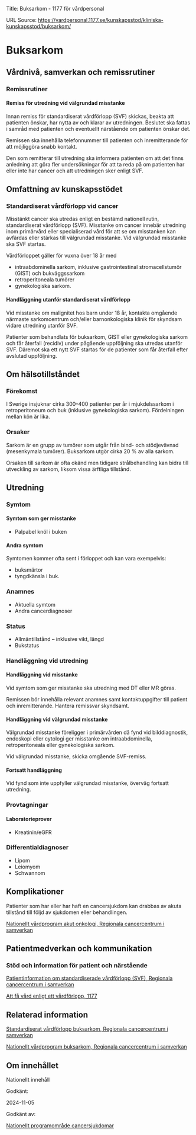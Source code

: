 Title: Buksarkom - 1177 för vårdpersonal

URL Source: https://vardpersonal.1177.se/kunskapsstod/kliniska-kunskapsstod/buksarkom/

Buksarkom
=========

Vårdnivå, samverkan och remissrutiner
-------------------------------------

### Remissrutiner

#### Remiss för utredning vid välgrundad misstanke

Innan remiss för standardiserat vårdförlopp (SVF) skickas, beakta att patienten önskar, har nytta av och klarar av utredningen. Beslutet ska fattas i samråd med patienten och eventuellt närstående om patienten önskar det.

Remissen ska innehålla telefonnummer till patienten och inremitterande för att möjliggöra snabb kontakt.

Den som remitterar till utredning ska informera patienten om att det finns anledning att göra fler undersökningar för att ta reda på om patienten har eller inte har cancer och att utredningen sker enligt SVF.

Omfattning av kunskapsstödet
----------------------------

### Standardiserat vårdförlopp vid cancer

Misstänkt cancer ska utredas enligt en bestämd nationell rutin, standardiserat vårdförlopp (SVF). Misstanke om cancer innebär utredning inom primärvård eller specialiserad vård för att se om misstanken kan avfärdas eller stärkas till välgrundad misstanke. Vid välgrundad misstanke ska SVF startas.

Vårdförloppet gäller för vuxna över 18 år med

*   intraabdominella sarkom, inklusive gastrointestinal stromacellstumör (GIST) och bukväggssarkom
*   retroperitoneala tumörer
*   gynekologiska sarkom.

#### Handläggning utanför standardiserat vårdförlopp

Vid misstanke om malignitet hos barn under 18 år, kontakta omgående närmaste sarkomcentrum och/eller barnonkologiska klinik för skyndsam vidare utredning utanför SVF.

Patienter som behandlats för buksarkom, GIST eller gynekologiska sarkom och får återfall (recidiv) under pågående uppföljning ska utredas utanför SVF. Däremot ska ett nytt SVF startas för de patienter som får återfall efter avslutad uppföljning.

Om hälsotillståndet
-------------------

### Förekomst

I Sverige insjuknar cirka 300–400 patienter per år i mjukdelssarkom i retroperitoneum och buk (inklusive gynekologiska sarkom). Fördelningen mellan kön är lika.

### Orsaker

Sarkom är en grupp av tumörer som utgår från bind- och stödjevävnad (mesenkymala tumörer). Buksarkom utgör cirka 20 % av alla sarkom.

Orsaken till sarkom är ofta okänd men tidigare strålbehandling kan bidra till utveckling av sarkom, liksom vissa ärftliga tillstånd.

Utredning
---------

### Symtom

#### Symtom som ger misstanke

*   Palpabel knöl i buken

#### Andra symtom

Symtomen kommer ofta sent i förloppet och kan vara exempelvis:

*   buksmärtor
*   tyngdkänsla i buk.

### Anamnes

*   Aktuella symtom
*   Andra cancerdiagnoser

### Status

*   Allmäntillstånd – inklusive vikt, längd
*   Bukstatus

### Handläggning vid utredning

#### Handläggning vid misstanke

Vid symtom som ger misstanke ska utredning med DT eller MR göras.

Remissen bör innehålla relevant anamnes samt kontaktuppgifter till patient och inremitterande. Hantera remissvar skyndsamt.

#### Handläggning vid välgrundad misstanke

Välgrundad misstanke föreligger i primärvården då fynd vid bilddiagnostik, endoskopi eller cytologi ger misstanke om intraabdominella, retroperitoneala eller gynekologiska sarkom.

Vid välgrundad misstanke, skicka omgående SVF-remiss.

#### Fortsatt handläggning

Vid fynd som inte uppfyller välgrundad misstanke, överväg fortsatt utredning.

### Provtagningar

#### Laboratorieprover

*   Kreatinin/eGFR

### Differentialdiagnoser

*   Lipom
*   Leiomyom
*   Schwannom

Komplikationer
--------------

Patienter som har eller har haft en cancersjukdom kan drabbas av akuta tillstånd till följd av sjukdomen eller behandlingen.

[Nationellt vårdprogram akut onkologi, Regionala cancercentrum i samverkan](https://cancercentrum.se/samverkan/cancerdiagnoser/overgripande-kunskapsstod/nationellt-vardprogram-akut-onkologi/)

Patientmedverkan och kommunikation
----------------------------------

### Stöd och information för patient och närstående

[Patientinformation om standardiserade vårdförlopp (SVF), Regionala cancercentrum i samverkan](https://cancercentrum.se/samverkan/vara-uppdrag/kunskapsstyrning/vardforlopp/patientinformation/)

[Att få vård enligt ett vårdförlopp, 1177](https://www.1177.se/sa-fungerar-varden/lagar-och-bestammelser/att-fa-vard-enligt-ett-vardforlopp/)

Relaterad information
---------------------

[Standardiserat vårdförlopp buksarkom, Regionala cancercentrum i samverkan](https://kunskapsbanken.cancercentrum.se/diagnoser/buksarkom/vardforlopp/)

[Nationellt vårdprogram buksarkom, Regionala cancercentrum i samverkan](https://kunskapsbanken.cancercentrum.se/diagnoser/buksarkom/Vardprogram/)

Om innehållet
-------------

Nationellt innehåll

Godkänt:

2024-11-05

Godkänt av:

[Nationellt programområde cancersjukdomar](https://kunskapsstyrningvard.se/kunskapsstyrningvard/programomradenochsamverkansgrupper/nationellaprogramomraden/npocancersjukdomar.56426.html)
